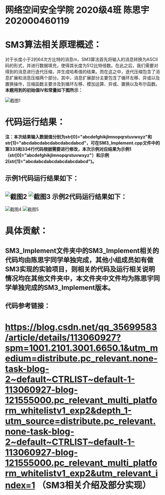 网络空间安全学院 2020级4班 陈思宇 202000460119
<br />
=
SM3算法相关原理概述：
=
对于长度小于2的64次方比特的消息m，SM3算法首先将输入的消息转换为ASCII码的形式，并进行数据填充，使得其长度为512比特倍数。在此之后，我们需要对得到的消息进行迭代压缩，并生成哈希值的结果。而在这之中，迭代压缩包含了消息扩展和消息压缩两个部分。其中，消息扩展部分主要包含了循环左移、异或以及置换操作，压缩函数主要涉及到循环左移、模加运算、异或、置换以及布尔函数。**本题用到的初始值IV和常量如下图所示：**

![截图1](https://user-images.githubusercontent.com/109191115/181049817-f725ccb2-e5a7-4df1-b221-074ed4f2330a.png)

代码运行结果：
=
**注：本次结果输入数据值分别为str[0]="abcdefghikjlmnopqrstuvwxyz"和str[1]="abcdabcdabcdabcdabcdabcd"，可在SM3_Implement.cpp文件中的第333和334行代码根据需要进行修改，本次示例对应结果为示例1（str[0]="abcdefghikjlmnopqrstuvwxyz"）和示例2(str[1]="abcdabcdabcdabcdabcdabcd")。**

示例1代码运行结果如下：
-
![截图2](https://user-images.githubusercontent.com/109191115/181052540-b8c74b9f-f579-491b-a62f-7a6efff3410c.png)
![截图3](https://user-images.githubusercontent.com/109191115/181052588-7a27df70-4bf2-4855-94ff-29469da6ea0e.png)
示例2代码运行结果如下：
-
![截图4](https://user-images.githubusercontent.com/109191115/181053003-0b69a2d1-a42d-4bd3-ad1f-37a4c5653312.png)
![截图5](https://user-images.githubusercontent.com/109191115/181053053-92fd9f46-35dd-45f9-9911-460976229cfc.png)

具体贡献：
=
SM3_Implement文件夹中的SM3_Implement相关的代码均由陈思宇同学单独完成，其他小组成员如有做SM3实现的实验项目，则相关的代码及运行相关说明情况均在其他文件夹中，本文件夹中文件均为陈思宇同学单独完成的SM3_Implement版本。
-

代码参考链接：
-
**https://blog.csdn.net/qq_35699583/article/details/113060927?spm=1001.2101.3001.6650.1&utm_medium=distribute.pc_relevant.none-task-blog-2~default~CTRLIST~default-1-113060927-blog-121555000.pc_relevant_multi_platform_whitelistv1_exp2&depth_1-utm_source=distribute.pc_relevant.none-task-blog-2~default~CTRLIST~default-1-113060927-blog-121555000.pc_relevant_multi_platform_whitelistv1_exp2&utm_relevant_index=1**
**（SM3相关介绍及部分实现）**
=======


